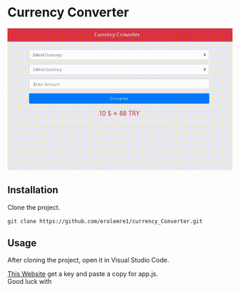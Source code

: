 # Currency Converter




![İmg](https://raw.githubusercontent.com/erolemre1/currency_Converter/main/convertr.gif)

## Installation
Clone the project.
```
git clone https://github.com/erolemre1/currency_Converter.git
```

## Usage

After cloning the project, open it in Visual Studio Code.

[This Website](https://exchangerate.host/#/) get a key and paste a copy for app.js.  
Good luck with 

 
